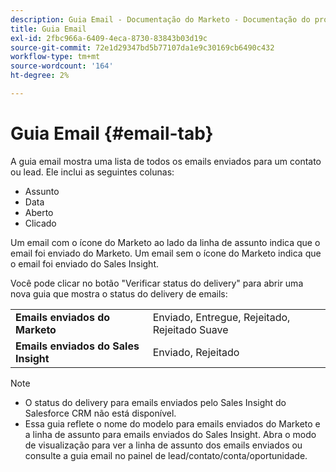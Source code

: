 ```yaml
---
description: Guia Email - Documentação do Marketo - Documentação do produto
title: Guia Email
exl-id: 2fbc966a-6409-4eca-8730-83843b03d19c
source-git-commit: 72e1d29347bd5b77107da1e9c30169cb6490c432
workflow-type: tm+mt
source-wordcount: '164'
ht-degree: 2%

---
```


# Guia Email {#email-tab}

A guia email mostra uma lista de todos os emails enviados para um contato ou lead. Ele inclui as seguintes colunas:

* Assunto
* Data
* Aberto
* Clicado

Um email com o ícone do Marketo ao lado da linha de assunto indica que o email foi enviado do Marketo. Um email sem o ícone do Marketo indica que o email foi enviado do Sales Insight.

Você pode clicar no botão &quot;Verificar status do delivery&quot; para abrir uma nova guia que mostra o status do delivery de emails:

<table> 
 <tbody>
  <tr>
   <td><strong>Emails enviados do Marketo</strong></td>
   <td>Enviado, Entregue, Rejeitado, Rejeitado Suave</td>
  </tr>
  <tr>
   <td><strong>Emails enviados do Sales Insight</strong></td>
   <td>Enviado, Rejeitado</td>
  </tr>
 </tbody>
</table>

>[!NOTE]
>
>* O status do delivery para emails enviados pelo Sales Insight do Salesforce CRM não está disponível.
>* Essa guia reflete o nome do modelo para emails enviados do Marketo e a linha de assunto para emails enviados do Sales Insight. Abra o modo de visualização para ver a linha de assunto dos emails enviados ou consulte a guia email no painel de lead/contato/conta/oportunidade.

